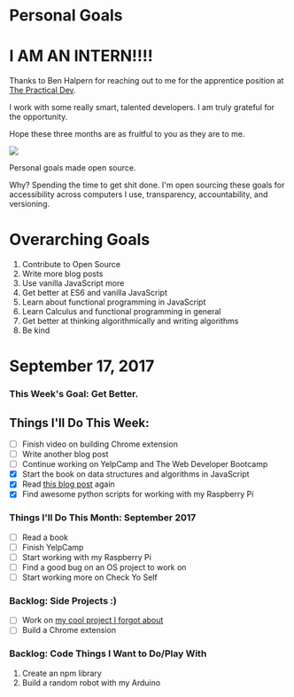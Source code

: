 # Personal Goals

# I AM AN INTERN!!!!

Thanks to Ben Halpern for reaching out to me for the apprentice position at [The Practical Dev](https://dev.to).

I work with some really smart, talented developers. I am truly grateful for the opportunity.

Hope these three months are as fruitful to you as they are to me.

![](https://cl.ly/3z363G0n3b3m/download/IMG_0153_2.jpg)

Personal goals made open source.

Why? Spending the time to get shit done. I'm open sourcing these goals for accessibility across computers I use, transparency, accountability, and versioning.

# Overarching Goals

1. Contribute to Open Source
2. Write more blog posts
3. Use vanilla JavaScript more
4. Get better at ES6 and vanilla JavaScript
5. Learn about functional programming in JavaScript
6. Learn Calculus and functional programming in general
7. Get better at thinking algorithmically and writing algorithms
8. Be kind

# September 17, 2017

### This Week's Goal: Get Better.

## Things I'll Do This Week:

* [ ] Finish video on building Chrome extension
* [ ] Write another blog post
* [ ] Continue working on YelpCamp and The Web Developer Bootcamp
* [x] Start the book on data structures and algorithms in JavaScript
* [x] Read [this blog post](https://medium.freecodecamp.org/how-recursion-works-explained-with-flowcharts-and-a-video-de61f40cb7f9) again
* [x] Find awesome python scripts for working with my Raspberry Pi

### Things I'll Do This Month: September 2017

* [ ] Read a book
* [ ] Finish YelpCamp
* [ ] Start working with my Raspberry Pi
* [ ] Find a good bug on an OS project to work on
* [ ] Start working more on Check Yo Self

### Backlog: Side Projects :)

* [ ] Work on [my cool project I forgot about](https://codepen.io/twhite96/pen/4b7f4bee11d03343ed7ec934b7c575e4)
* [ ] Build a Chrome extension

### Backlog: Code Things I Want to Do/Play With

1. Create an npm library
2. Build a random robot with my Arduino
